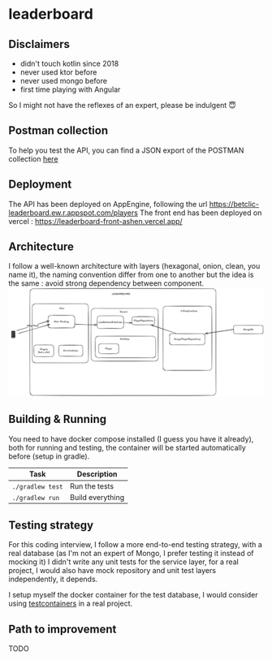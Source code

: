 # leaderboard

## Disclaimers
- didn't touch kotlin since 2018 
- never used ktor before
- never used mongo before
- first time playing with Angular

So I might not have the reflexes of an expert, please be indulgent 😇

## Postman collection
To help you test the API, you can find a JSON export of the POSTMAN collection [here](./Learderboard.postman_collection.json
)

## Deployment
The API has been deployed on AppEngine, following the url https://betclic-leaderboard.ew.r.appspot.com/players
The front end has been deployed on vercel : https://leaderboard-front-ashen.vercel.app/

## Architecture
I follow a well-known architecture with layers (hexagonal, onion, clean, you name it), 
the naming convention differ from one to another but the idea is the same : avoid strong dependency between component.
![architecture](leaderboard-architecture.png "Leaderboard Architecture")

## Building & Running
You need to have docker compose installed (I guess you have it already), both for running and testing, the container
will be started automatically before (setup in gradle).


| Task             | Description                                                          |
|------------------|----------------------------------------------------------------------|
| `./gradlew test` | Run the tests                                                        |
| `./gradlew run`  | Build everything                                                     |

## Testing strategy
For this coding interview, I follow a more end-to-end testing strategy, with a real database (as I'm not an expert of Mongo, I prefer testing it instead of mocking it)
I didn't write any unit tests for the service layer, for a real project, I would also have mock repository and unit test layers independently, it depends.

I setup myself the docker container for the test database, I would consider using [testcontainers](https://testcontainers.com/) in a real project.

## Path to improvement
TODO
